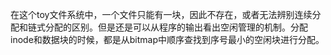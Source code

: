 在这个toy文件系统中，一个文件只能有一块，因此不存在，或者无法辨别连续分配和链式分配的区别。但是还是可以从程序的输出看出空闲管理的机制。分配inode和数据块的时候，都是从bitmap中顺序查找到序号最小的空闲块进行分配。

